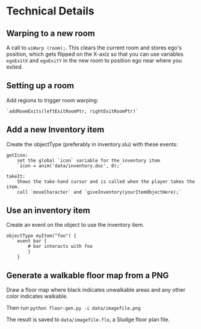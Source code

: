 # Technical Details

## Warping to a new room

A call to `uiWarp (room);`. This clears the current room and stores ego's position, which gets flipped on the X-axiz so that you can use variables `egoExitX` and `egoExitY` in the new room to position ego near where you exited.

## Setting up a room

Add regions to trigger room warping:

    `addRoomExits(leftExitRoomPtr, rightExitRoomPtr)`

## Add a new Inventory item

Create the objectType (preferably in inventory.slu) with these events:

    getIcon:
        set the global `icon` variable for the inventory item
        `icon = anim('data/inventory.duc', 0);`

    takeIt:
        Shows the take-hand cursor and is called when the player takes the item.
        call `moveCharacter` and `giveInventory(yourItemObjectHere);`
    
## Use an inventory item

Create an event on the object to use the inventory item.

    objectType myItem("foo") {
        event bar {
            # bar interacts with foo
            }
        }

## Generate a walkable floor map from a PNG

Draw a floor map where black indicates unwalkable areas and any other color indicates walkable. 

Then run `python floor-gen.py -i data/imagefile.png`

The result is saved to `data/imagefile.flo`, a Sludge floor plan file.
